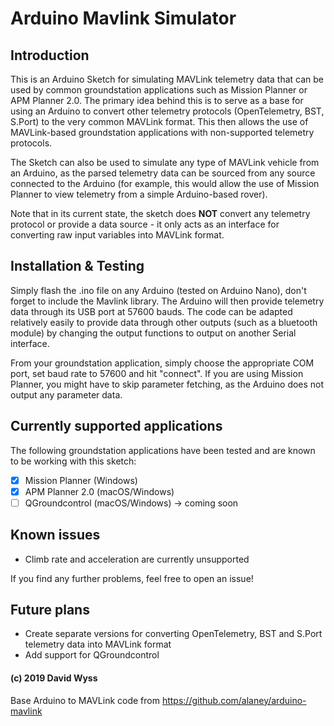# Arduino Mavlink Simulator

## Introduction

This is an Arduino Sketch for simulating MAVLink telemetry data that can be used by common groundstation applications such as Mission Planner or APM Planner 2.0.
The primary idea behind this is to serve as a base for using an Arduino to convert other telemetry protocols (OpenTelemetry, BST, S.Port) to the very common MAVLink format. This then allows the use of MAVLink-based groundstation applications with non-supported telemetry protocols.

The Sketch can also be used to simulate any type of MAVLink vehicle from an Arduino, as the parsed telemetry data can be sourced from any source connected to the Arduino (for example, this would allow the use of Mission Planner to view telemetry from a simple Arduino-based rover).

Note that in its current state, the sketch does **NOT** convert any telemetry protocol or provide a data source - it only acts as an interface for converting raw input variables into MAVLink format.

## Installation & Testing

Simply flash the .ino file on any Arduino (tested on Arduino Nano), don't forget to include the Mavlink library.
The Arduino will then provide telemetry data through its USB port at 57600 bauds. The code can be adapted relatively easily to provide data through other outputs (such as a bluetooth module) by changing the output functions to output on another Serial interface.

From your groundstation application, simply choose the appropriate COM port, set baud rate to 57600 and hit "connect".
If you are using Mission Planner, you might have to skip parameter fetching, as the Arduino does not output any parameter data.

## Currently supported applications

The following groundstation applications have been tested and are known to be working with this sketch:

- [x] Mission Planner (Windows)
- [x] APM Planner 2.0 (macOS/Windows)
- [ ] QGroundcontrol (macOS/Windows) -> coming soon

## Known issues

- Climb rate and acceleration are currently unsupported


If you find any further problems, feel free to open an issue!

## Future plans

- Create separate versions for converting OpenTelemetry, BST and S.Port telemetry data into MAVLink format
- Add support for QGroundcontrol


#### (c) 2019 David Wyss

Base Arduino to MAVLink code from https://github.com/alaney/arduino-mavlink

